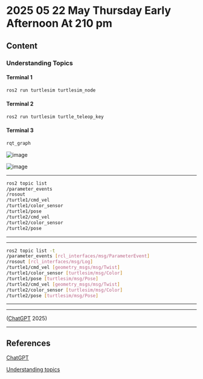 # 2025 05 22 May Thursday Early Afternoon At 210 pm

## Content

### Understanding Topics

#### Terminal 1

```bash
ros2 run turtlesim turtlesim_node
```

#### Terminal 2

```bash
ros2 run turtlesim turtle_teleop_key
```

#### Terminal 3

```bash
rqt_graph
```

![image](https://github.com/user-attachments/assets/25deee05-f399-4e82-bf6f-a05106ceb499)

![image](https://github.com/user-attachments/assets/3600436e-cd4e-4543-802d-584e19e52dd0)

____

```bash
ros2 topic list
/parameter_events
/rosout
/turtle1/cmd_vel
/turtle1/color_sensor
/turtle1/pose
/turtle2/cmd_vel
/turtle2/color_sensor
/turtle2/pose
```

____

____

```bash
ros2 topic list -t
/parameter_events [rcl_interfaces/msg/ParameterEvent]
/rosout [rcl_interfaces/msg/Log]
/turtle1/cmd_vel [geometry_msgs/msg/Twist]
/turtle1/color_sensor [turtlesim/msg/Color]
/turtle1/pose [turtlesim/msg/Pose]
/turtle2/cmd_vel [geometry_msgs/msg/Twist]
/turtle2/color_sensor [turtlesim/msg/Color]
/turtle2/pose [turtlesim/msg/Pose]
```

____

____

([ChatGPT](https://chatgpt.com/) 2025)

____

## References

[ChatGPT](https://chatgpt.com/)

[Understanding topics](https://docs.ros.org/en/humble/Tutorials/Beginner-CLI-Tools/Understanding-ROS2-Topics/Understanding-ROS2-Topics.html)
